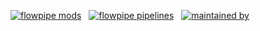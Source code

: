 [![flowpipe mods](https://img.shields.io/badge/mods-69-blue)](https://hub.flowpipe.io/) &nbsp;
[![flowpipe pipelines](https://img.shields.io/badge/pipelines-527-blue)](https://hub-flowpipe-io-git-main-turbot.vercel.app/mods) &nbsp;
[![maintained by](https://img.shields.io/badge/maintained%20by-Turbot-blue)](https://turbot.com?utm_id=gspreadme&utm_source=github&utm_medium=repo&utm_campaign=github&utm_content=readme)

